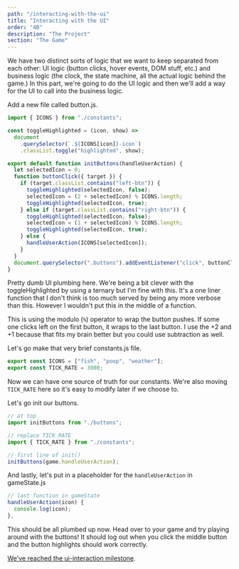 ```yaml
---
path: "/interacting-with-the-ui"
title: "Interacting with the UI"
order: "4B"
description: "The Project"
section: "The Game"
---
```


We have two distinct sorts of logic that we want to keep separated from each other: UI logic (button clicks, hover events, DOM stuff, etc.) and business logic (the clock, the state machine, all the actual logic behind the game.) In this part, we're going to do the UI logic and then we'll add a way for the UI to call into the business logic.

Add a new file called button.js.

```javascript
import { ICONS } from "./constants";

const toggleHighlighted = (icon, show) =>
  document
    .querySelector(`.${ICONS[icon]}-icon`)
    .classList.toggle("highlighted", show);

export default function initButtons(handleUserAction) {
  let selectedIcon = 0;
  function buttonClick({ target }) {
    if (target.classList.contains("left-btn")) {
      toggleHighlighted(selectedIcon, false);
      selectedIcon = (2 + selectedIcon) % ICONS.length;
      toggleHighlighted(selectedIcon, true);
    } else if (target.classList.contains("right-btn")) {
      toggleHighlighted(selectedIcon, false);
      selectedIcon = (1 + selectedIcon) % ICONS.length;
      toggleHighlighted(selectedIcon, true);
    } else {
      handleUserAction(ICONS[selectedIcon]);
    }
  }
  document.querySelector(".buttons").addEventListener("click", buttonClick);
}
```

Pretty dumb UI plumbing here. We're being a bit clever with the toggleHighlighted by using a ternary but I'm fine with this. It's a one liner function that I don't think is too much served by being any more verbose than this. However I wouldn't put this in the middle of a function.

This is using the modulo (`%`) operator to wrap the button pushes. If some one clicks left on the first button, it wraps to the last button. I use the +2 and +1 because that fits my brain better but you could use subtraction as well.

Let's go make that very brief constants.js file.

```javascript
export const ICONS = ["fish", "poop", "weather"];
export const TICK_RATE = 3000;
```

Now we can have one source of truth for our constants. We're also moving `TICK_RATE` here so it's easy to modify later if we choose to.

Let's go init our buttons.

```javascript
// at top
import initButtons from "./buttons";

// replace TICK_RATE
import { TICK_RATE } from "./constants";

// first line of init()
initButtons(game.handleUserAction);
```

And lastly, let's put in a placeholder for the `handleUserAction` in gameState.js

```javascript
// last function in gameState
handleUserAction(icon) {
  console.log(icon);
},
```

This should be all plumbed up now. Head over to your game and try playing around with the buttons! It should log out when you click the middle button and the button highlights should work correctly.

[We've reached the ui-interaction milestone][ui].

[ui]: https://github.com/btholt/project-files-for-fox-game/tree/master/ui-interaction
